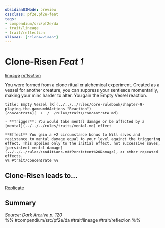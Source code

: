 ```yaml
---
obsidianUIMode: preview
cssclass: pf2e,pf2e-feat
tags:
- compendium/src/pf2e/da
- trait/lineage
- trait/reflection
aliases: ["Clone-Risen"]
---
```

# Clone-Risen  *Feat 1*  
[lineage](../../rules/traits/lineage-apg.md)  [reflection](../../rules/traits/reflection-da.md)  


You were formed from a clone ritual or alchemical experiment. Created as a vessel for another creature, you can suppress your sentience momentarily, making your mind harder to alter. You gain the Empty Vessel reaction.

```ad-embed-ability
title: Empty Vessel [R](../../../rules/core-rulebook/chapter-9-playing-the-game.md#Actions "Reaction")
[concentrate](../../../rules/traits/concentrate.md)  

- **Trigger**: You would take mental damage or be affected by a [mental](../../../rules/traits/mental.md) effect

**Effect** You gain a +2 circumstance bonus to Will saves and resistance to mental damage equal to your level against the triggering effect. This applies only to the initial effect, not successive saves, [persistent mental damage](../../../rules/conditions.md#Persistent%20Damage), or other repeated effects.  
%% #trait/concentrate %%
```

## Clone-Risen leads to...

[Replicate](replicate-da.md)

## Summary

*Source: Dark Archive p. 120*  
%% #compendium/src/pf2e/da #trait/lineage #trait/reflection %%
